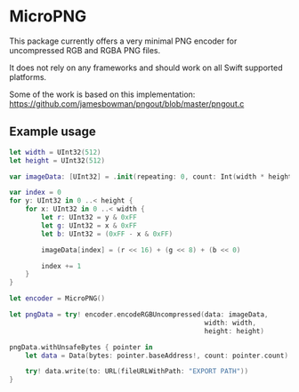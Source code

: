 # MicroPNG

This package currently offers a very minimal PNG encoder for uncompressed RGB and RGBA PNG files.

It does not rely on any frameworks and should work on all Swift supported platforms.

Some of the work is based on this implementation: https://github.com/jamesbowman/pngout/blob/master/pngout.c

## Example usage

```swift
let width = UInt32(512)
let height = UInt32(512)

var imageData: [UInt32] = .init(repeating: 0, count: Int(width * height))

var index = 0
for y: UInt32 in 0 ..< height {
    for x: UInt32 in 0 ..< width {
        let r: UInt32 = y & 0xFF
        let g: UInt32 = x & 0xFF
        let b: UInt32 = (0xFF - x & 0xFF)

        imageData[index] = (r << 16) + (g << 8) + (b << 0)

        index += 1
    }
}

let encoder = MicroPNG()

let pngData = try! encoder.encodeRGBUncompressed(data: imageData,
                                                 width: width,
                                                 height: height)

pngData.withUnsafeBytes { pointer in
    let data = Data(bytes: pointer.baseAddress!, count: pointer.count)

    try! data.write(to: URL(fileURLWithPath: "EXPORT PATH"))
}
```
